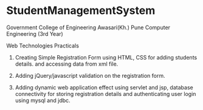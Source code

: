 # StudentManagementSystem
Government College of Engineering Awasari(Kh.) Pune
Computer Engineering (3rd Year)

Web Technologies Practicals

1. Creating Simple Registration Form using HTML, CSS for adding students details.
and accessing data from xml file.

2. Adding jQuery/javascript validation on the registration form.

3. Adding dynamic web application effect using servlet and jsp, database connectivity for storing registration details and authenticating user login using mysql and jdbc.


